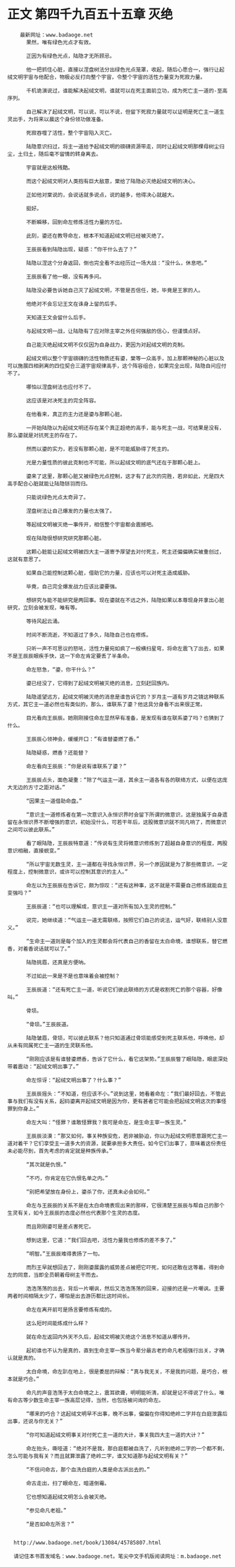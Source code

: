 # 正文 第四千九百五十五章 灭绝
        最新网址：www.badaoge.net
          果然，唯有绿色光点才有效。
      
          正因为有绿色光点，陆隐才无所顾忌。
      
          他一把抓住心脏，直接以涅盘树法分出绿色光点笼罩，收起，随后心愿合一，强行让起绒文明宇宙与他配合，物极必反打向整个宇宙，令整个宇宙的活性力量变为死寂力量。
      
          千机诡演说过，谁能解决起绒文明，谁就可以在死主面前立功，成为死亡主一道的-至高序列。
      
          自己解决了起绒文明，可以说，可以不说，但留下死寂力量就可以证明是死亡主一道生灵出手，为将来以晨这个身份领功做准备。
      
          死寂吞噬了活性，整个宇宙陷入灭亡。
      
          陆隐意识扫过，将主一道给予起绒文明的磅礴资源带走，同时让起绒文明那棵母树尘归尘，土归土，随后毫不留情的转身离去。
      
          宇宙就是这般残酷。
      
          而这个起绒文明对人类抱有巨大敌意，棠给了陆隐必灭绝起绒文明的决心。
      
          正如他对棠说的，会说话就多说点，说的越多，他得决心就越大。
      
          挺好。
      
          不断瞬移，回到命左修炼活性力量的方位。
      
          此刻，鎏还在教导命左，根本不知道起绒文明已经被灭绝了。
      
          王辰辰看到陆隐出现，疑惑：“你干什么去了？”
      
          陆隐以涅这个分身返回，倒也完全看不出经历过一场大战：“没什么，休息吧。”
      
          王辰辰看了他一眼，没有再多问。
      
          陆隐没必要告诉她自己灭了起绒文明，不管是否信任，她，毕竟是王家的人。
      
          他绝对不会忘记王文在诛身上留的后手。
      
          天知道王文会留什么后手。
      
          与起绒文明一战，让陆隐有了应对除主宰之外任何强敌的信心，但谨慎点好。
      
          自己能灭绝起绒文明不仅仅因为自身战力，更因为对起绒文明的克制。
      
          起绒文明以整个宇宙磅礴的活性物质还有鎏，棠等一众高手，加上那颗神秘的心脏以及可以施展四相剥离的四位契合三道宇宙规律高手，这个阵容组合，如果完全出现，陆隐自问应付不了。
      
          哪怕以涅盘树法也应付不了。
      
          这应该是对决死主的完全阵容。
      
          在他看来，真正的主力还是鎏与那颗心脏。
      
          一开始陆隐以为起绒文明还存在某个真正超绝的高手，能与死主一战，可结果是没有，那么鎏就是对抗死主的存在了。
      
          然而以鎏的实力，若没有那颗心脏，是不可能威胁得了死主的。
      
          光是力量性质的彼此克制也不可能，所以起绒文明的底气还在于那颗心脏上。
      
          鎏来了这里，那颗心脏又被绿色光点控制，这才有了此次的完胜，若非如此，光是四大高手配合心脏就能让陆隐铩羽而归。
      
          只能说绿色光点太奇异了。
      
          涅盘树法让自己爆发的力量也太强了。
      
          等起绒文明被灭绝一事传开，相信整个宇宙都会震撼吧。
      
          现在陆隐很想研究研究那颗心脏。
      
          这颗心脏能让起绒文明被四大主一道寄予厚望去对付死主，死主还偏偏确实被重创过，这就有意思了。
      
          如果自己能控制这颗心脏，借助它的力量，应该也可以对死主造成威胁。
      
          毕竟，自己完全爆发战力应该比鎏要强。
      
          想研究与能不能研究是两回事。现在鎏就在不远之外，陆隐如果以本尊现身并拿出心脏研究，立刻会被发现，唯有等。
      
          等待风起云涌。
      
          时间不断流逝，不知道过了多久，陆隐自己也在修炼。
      
          只听一声不可思议的怒吼，活性力量宛如疯了一般横扫星穹，将命左震飞了出去，如果不是王辰辰眼疾手快，这一下命左肯定要丢了半条命。
      
          命左怒急，“鎏，你干什么？”
      
          鎏已经没了，它得到了起绒文明被灭绝的消息，立刻赶回族内。
      
          陆隐遥望远方，起绒文明被灭绝的消息是谁告诉它的？岁月主一道有岁月之镜这种联系方式，其它主一道必然也有类似的，那么，谁联系了鎏？他这具分身看不出来很正常。
      
          目光看向王辰辰。她刚刚接住命左显然早有准备，是发现有谁在联系鎏了吗？也猜到了什么。
      
          王辰辰心领神会，缓缓开口：“有谁替鎏燃了香。”
      
          陆隐疑惑，燃香？还能替？
      
          命左看向王辰辰：“你是说有谁联系了鎏？”
      
          王辰辰点头，面色凝重：“除了气运主一道，其余主一道各有各的联络方式，以便在这庞大无边的方寸之距对话。”
      
          “因果主一道借助命盘。”
      
          “意识主一道修炼者在第一次意识入永恒识界时会留下所谓的微意识，这是独属于自身遗留在永恒识界不断增强的意识，初始没什么，可若干年后，这股微意识就不同凡响了，而微意识之间可以彼此联系。”
      
          看了眼陆隐，王辰辰特意道：“传说有生灵将微意识修炼到了超越自身意识的程度，两股意识相融，直接蜕变。”
      
          “所以宇宙无数生灵，主一道都在寻找永恒识界，另一个原因就是为了那些微意识，一定程度上，控制微意识，或许可以控制其意识的主人。”
      
          命左以为王辰辰在告诉它，颇为惊叹：“还有这种事，这不就是不需要自己修炼就能自主变强吗？”
      
          王辰辰道：“也可以理解成，意识主一道对所有加入生灵的控制。”
      
          说完，她继续道：“气运主一道无需联络，按照它们自己的说法，运气好，联络别人没意义。”
      
          “生命主一道则是每个加入的生灵都会将代表自己的香留在太白命境，谁想联系，替它燃香，对着香说话就可以了。”
      
          陆隐挑眉，还真是方便呐。
      
          不过如此一来是不是也意味着会被控制？
      
          王辰辰道：“还有死亡主一道，听说它们彼此联络的方式是收割死亡的那个容器，好像叫。”
      
          骨埙。
      
          “骨埙。”王辰辰道。
      
          陆隐皱眉，骨埙，可以彼此联系？他只知道通过骨埙能感受到死主联系他，呼唤他，却从未有同属死亡主一道的生灵联系他。
      
          “刚刚应该是有谁替鎏燃香，告诉了它什么，看它这架势。”王辰辰瞥了眼陆隐，眼底深处带着震动：“起绒文明出事了。”
      
          命左惊讶：“起绒文明出事了？什么事？”
      
          王辰辰摇头：“不知道，但应该不小。”说到这里，她看着命左：“我们最好回去，不管此事与我们有没有关系，起码鎏离开起绒文明是因为你，更有甚者它可能会把起绒文明这次的事怪罪到你身上。”
      
          命左大叫：“怪罪？谁敢怪罪我？我可是命左，是生命主宰一族生灵。”
      
          王辰辰淡漠：“那又如何，事关种族安危，若非被胁迫，你以为起绒文明愿意跟死亡主一道对着干？它们享受主一道多大的资源，就要承担多大责任。如今它们出事了，意味着这份责任未必能尽到，首先考虑的肯定就是种族传承。”
      
          “其次就是仇恨。”
      
          “不巧，你肯定在它仇恨名单之内。”
      
          “别把希望放在身份上，鎏杀了你，还真未必会如何。”
      
          命左与王辰辰的关系不是在太白命境表现出来的那样，它很清楚王辰辰与帮自己的那个生灵有关，如今王辰辰的态度必然也代表那个生灵的态度。
      
          而且刚刚鎏可是差点害死它。
      
          想到这里，它道：“我们回去吧，活性力量我也修炼的差不多了。”
      
          “明智。”王辰辰难得表扬了一句。
      
          而烈王早就想回去了，刚刚鎏展露的威势差点被把它吓死，如何还敢在这等着。得到命左的同意，当即全员朝着母树主干而去。
      
          浩浩荡荡的出去，背后一片嘲讽，然后又浩浩荡荡的回来，迎接的还是一片嘲讽。主要两者时间相隔太少了，哪怕是出去游历都比这时间长。
      
          命左在离开前可是扬言要修炼有成的。
      
          这么短时间能练成什么样？
      
          就在命左返回内外天不久后，起绒文明被灭绝这个消息不知道从哪传开。
      
          起初谁也不认为是真的，直到生命主宰一族当今辈分最古老的命凡老祖强行出关，才确认就是真的。
      
          太白命境，命左趴在地上，很是委屈的辩解：“真与我无关，不是我的问题，是巧合，根本就是巧合。”
      
          命凡的声音浩荡于太白命境之上，震耳欲聋，明明能听清，却就是记不得说了什么，唯有命古等少数生命主宰一族高层记得，当然，也包括被问询的命左。
      
          “哪来的巧合？这起绒文明早不出事，晚不出事，偏偏在你得知绝岭二字并在白庭泄露后出事，还说与你无关？”
      
          “你可知道起绒文明事关对付死亡主一道的大计，事关我四大主一道的大计？”
      
          命左抬头，嘶哑道：“绝对不是我，那白庭都被血洗了，凡听到绝岭二字的一个都不剩，怎么可能与我有关？而且就算泄露了绝岭二字，谁又知道那与起绒文明有关？”
      
          “不信问命古，那个血洗白庭的人类是命古派出去的。”
      
          命古走出，扫了眼命左，暗道倒霉。
      
          它也想知道起绒文明怎么会被灭绝。
      
          “参见命凡老祖。”
      
          “是否如命左所言？”
      
      
      http://www.badaoge.net/book/13084/45785807.html
      
      请记住本书首发域名：www.badaoge.net。笔尖中文手机版阅读网址：m.badaoge.net